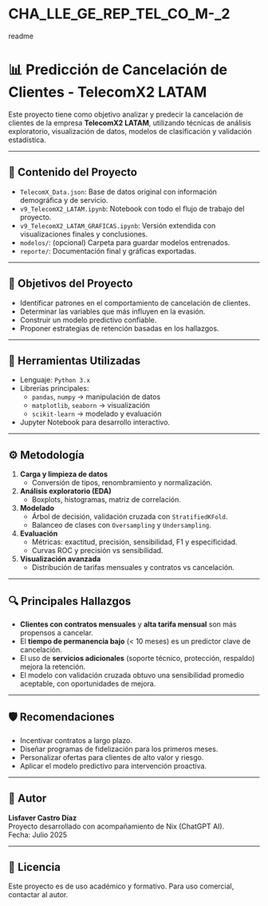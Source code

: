 # CHA_LLE_GE_REP_TEL_CO_M-_2
readme


# 📊 Predicción de Cancelación de Clientes - TelecomX2 LATAM

Este proyecto tiene como objetivo analizar y predecir la cancelación de clientes de la empresa **TelecomX2 LATAM**, utilizando técnicas de análisis exploratorio, visualización de datos, modelos de clasificación y validación estadística.

---

## 📁 Contenido del Proyecto

- `TelecomX_Data.json`: Base de datos original con información demográfica y de servicio.
- `v9_TelecomX2_LATAM.ipynb`: Notebook con todo el flujo de trabajo del proyecto.
- `v9_TelecomX2_LATAM_GRAFICAS.ipynb`: Versión extendida con visualizaciones finales y conclusiones.
- `modelos/`: (opcional) Carpeta para guardar modelos entrenados.
- `reporte/`: Documentación final y gráficas exportadas.

---

## 🎯 Objetivos del Proyecto

- Identificar patrones en el comportamiento de cancelación de clientes.
- Determinar las variables que más influyen en la evasión.
- Construir un modelo predictivo confiable.
- Proponer estrategias de retención basadas en los hallazgos.

---

## 🧪 Herramientas Utilizadas

- Lenguaje: `Python 3.x`
- Librerías principales:
  - `pandas`, `numpy` → manipulación de datos
  - `matplotlib`, `seaborn` → visualización
  - `scikit-learn` → modelado y evaluación
- Jupyter Notebook para desarrollo interactivo.

---

## ⚙️ Metodología

1. **Carga y limpieza de datos**
   - Conversión de tipos, renombramiento y normalización.
2. **Análisis exploratorio (EDA)**
   - Boxplots, histogramas, matriz de correlación.
3. **Modelado**
   - Árbol de decisión, validación cruzada con `StratifiedKFold`.
   - Balanceo de clases con `Oversampling` y `Undersampling`.
4. **Evaluación**
   - Métricas: exactitud, precisión, sensibilidad, F1 y especificidad.
   - Curvas ROC y precisión vs sensibilidad.
5. **Visualización avanzada**
   - Distribución de tarifas mensuales y contratos vs cancelación.

---

## 🔍 Principales Hallazgos

- **Clientes con contratos mensuales** y **alta tarifa mensual** son más propensos a cancelar.
- El **tiempo de permanencia bajo** (< 10 meses) es un predictor clave de cancelación.
- El uso de **servicios adicionales** (soporte técnico, protección, respaldo) mejora la retención.
- El modelo con validación cruzada obtuvo una sensibilidad promedio aceptable, con oportunidades de mejora.

---

## 🛡️ Recomendaciones

- Incentivar contratos a largo plazo.
- Diseñar programas de fidelización para los primeros meses.
- Personalizar ofertas para clientes de alto valor y riesgo.
- Aplicar el modelo predictivo para intervención proactiva.

---

## 🧠 Autor

**Lisfaver Castro Díaz**  
Proyecto desarrollado con acompañamiento de Nix (ChatGPT AI).  
Fecha: Julio 2025

---

## 📌 Licencia

Este proyecto es de uso académico y formativo. Para uso comercial, contactar al autor.
